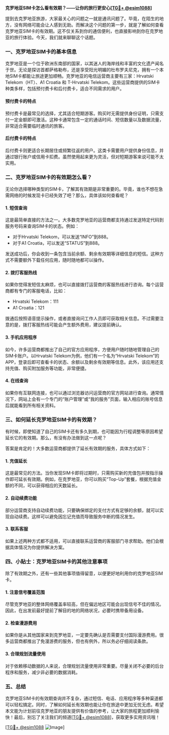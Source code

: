 **克罗地亚SIM卡怎么看有效期？——让你的旅行更安心[[TG💪+ @esim1088](https://t.me/s/esim1088)]**

提到去克罗地亚旅游，大家最关心的问题之一就是通讯问题了。毕竟，在陌生的地方，没有网络可能会让人感到无助。而解决这个问题的第一步，就是了解如何查看克罗地亚SIM卡的有效期。这不仅关系到你的通信便利，也直接影响到你在克罗地亚的旅行体验。今天，我们就来聊聊这个话题。

### 一、克罗地亚SIM卡的基本信息

克罗地亚是一个位于欧洲东南部的国家，以其迷人的海岸线和丰富的文化遗产闻名于世。无论是探访首都萨格勒布，还是享受阳光明媚的杜布罗夫尼克，拥有一个本地SIM卡都能让旅途更加顺畅。克罗地亚的电信运营商主要有三家：Hrvatski Telekom（HT）、A1 Croatia 和 T-Hrvatski Telekom。这些运营商提供的SIM卡种类多样，包括预付费卡和后付费卡，适合不同需求的用户。

#### 预付费卡的特点
预付费卡是最常见的选择，尤其适合短期游客。购买时无需提供身份证明，只需支付一定金额即可激活。这种卡通常包含一定的通话时间、短信数量以及数据流量，非常适合需要临时通讯的旅客。

#### 后付费卡的特点
后付费卡则更适合长期居住或频繁往返的用户。这类卡需要用户提供身份信息，并通过银行账户或信用卡扣费。虽然使用起来更为灵活，但对短期游客来说可能不太实用。

### 二、克罗地亚SIM卡的有效期怎么看？

无论你选择哪种类型的SIM卡，了解其有效期是非常重要的。毕竟，谁也不想在急需网络的时候发现卡已经失效了吧？那么，具体该如何查看呢？

#### 1. **短信查询**
这是最简单直接的方法之一。大多数克罗地亚的运营商都支持通过发送特定代码到服务号码来查询SIM卡的状态。例如：
- 对于Hrvatski Telekom，可以发送“INFO”到888。
- 对于A1 Croatia，可以发送“STATUS”到888。

发送成功后，你会收到一条包含当前余额、剩余有效期等详细信息的短信。这种方式不需要额外下载任何应用，随时随地都可以操作。

#### 2. **拨打客服热线**
如果你觉得发短信太麻烦，也可以直接拨打运营商的客服热线进行咨询。每个运营商都有专门的客服电话，比如：
- Hrvatski Telekom：111
- A1 Croatia：121

拨通后按照语音提示操作，或者直接询问工作人员即可获取相关信息。不过需要注意的是，拨打客服热线可能会产生额外费用，建议提前确认。

#### 3. **手机应用程序**
如今，许多运营商都推出了自己的官方应用程序，方便用户随时随地管理自己的SIM卡账户。以Hrvatski Telekom为例，他们有一个名为“Hrvatski Telekom”的APP，登录后即可查看卡的状态、余额以及剩余有效期等信息。此外，该应用还支持充值、购买附加服务等功能，非常便捷。

#### 4. **在线查询**
如果你有互联网连接，也可以通过浏览器访问运营商的官方网站进行查询。通常情况下，网站上会有一个专门的“账户管理”或“我的服务”页面，输入相应的账号信息后就能看到所有相关资料。

### 三、如何延长克罗地亚SIM卡的有效期？

有时候，即使知道了自己的SIM卡还有多久到期，也可能因为行程调整等原因希望延长它的有效期。那么，有没有办法做到这一点呢？

答案是肯定的！大多数运营商都提供了延长有效期的服务，具体方式如下：

#### 1. **充值延长**
这是最常见的方法。当你发现SIM卡即将过期时，只需购买新的充值包并按指示操作即可延长有效期。例如，在克罗地亚，你可以购买“Top-Up”套餐，根据充值金额的不同，可以获得相应的天数延长。

#### 2. **自动续费功能**
部分运营商支持自动续费功能，只要确保绑定的支付方式有足够的余额，就可以实现自动续费。这样可以避免因忘记充值而导致服务中断的情况发生。

#### 3. **联系客服**
如果上述两种方式都不适用，可以直接联系运营商的客服部门寻求帮助。他们会根据具体情况为你提供解决方案。

### 四、小贴士：克罗地亚SIM卡的其他注意事项

除了有效期之外，还有一些其他事项值得留意，以便更好地利用你的克罗地亚SIM卡。

#### 1. **注意信号覆盖范围**
尽管克罗地亚的整体网络覆盖率较高，但在偏远地区可能会出现信号不佳的情况。因此，在出发前最好提前了解目的地的网络状况，必要时携带备用设备。

#### 2. **检查漫游费用**
如果你是从其他国家来到克罗地亚，一定要先确认是否需要支付国际漫游费用。很多运营商都推出了免漫游费的服务，但也有例外，所以务必仔细阅读条款。

#### 3. **合理规划流量使用**
对于依赖移动数据的人来说，合理规划流量使用非常重要。尽量关闭不必要的后台程序和服务，减少非必要的数据消耗。

### 五、总结

克罗地亚SIM卡的有效期查询并不复杂，通过短信、电话、应用程序等多种渠道都可以轻松搞定。同时，了解如何延长有效期也能让你在旅途中更加无忧无虑。希望本文能为计划前往克罗地亚的朋友提供有价值的参考，让大家的旅程更加顺利愉快！最后，别忘了关注我们的频道[[TG💪+ @esim1088](https://t.me/s/esim1088)]，获取更多实用资讯哦！

[[TG💪+ @esim1088](https://t.me/s/esim1088) ![Image](https://i.postimg.cc/4NQfJmqS/Snipaste-2025-05-13-00-14-12.png)]